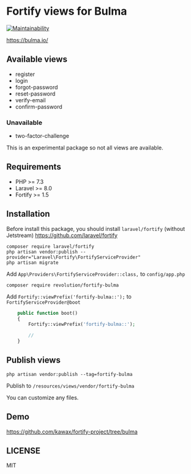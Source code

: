 # Fortify views for Bulma

[![Maintainability](https://api.codeclimate.com/v1/badges/67153b6fa37b69b167fd/maintainability)](https://codeclimate.com/github/kawax/fortify-bulma/maintainability)

https://bulma.io/

## Available views
- register
- login
- forgot-password
- reset-password
- verify-email
- confirm-password

### Unavailable
- two-factor-challenge

This is an experimental package so not all views are available.

## Requirements
- PHP >= 7.3
- Laravel >= 8.0
- Fortify >= 1.5

## Installation
Before install this package, you should install `laravel/fortify` (without Jetstream)
https://github.com/laravel/fortify

```
composer require laravel/fortify
php artisan vendor:publish --provider="Laravel\Fortify\FortifyServiceProvider"
php artisan migrate
```

Add `App\Providers\FortifyServiceProvider::class,` to `config/app.php`

```
composer require revolution/fortify-bulma
```

Add `Fortify::viewPrefix('fortify-bulma::');` to `FortifyServiceProvider@boot`

```php
    public function boot()
    {
        Fortify::viewPrefix('fortify-bulma::');

        //
    }
```

## Publish views

```
php artisan vendor:publish --tag=fortify-bulma
```

Publish to `/resources/views/vendor/fortify-bulma`

You can customize any files.

## Demo
https://github.com/kawax/fortify-project/tree/bulma

## LICENSE
MIT  
